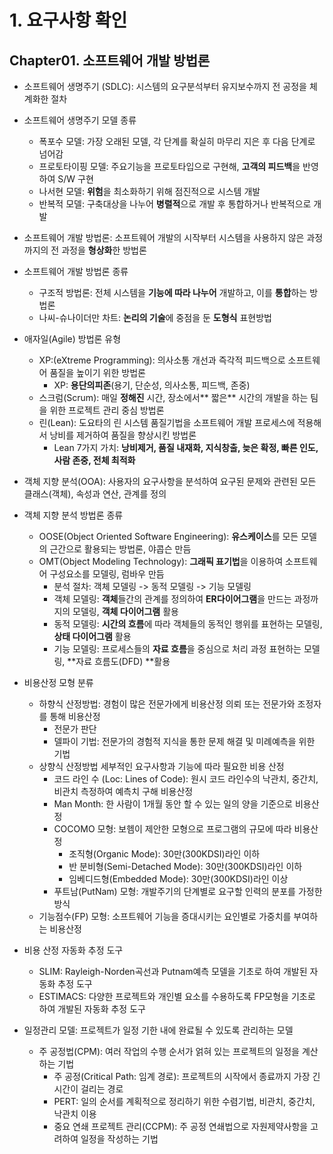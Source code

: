 # 1. 요구사항 확인



## Chapter01. 소프트웨어 개발 방법론

- 소프트웨어 생명주기 (SDLC): 시스템의 요구분석부터 유지보수까지 전 공정을 체계화한 절차
- 소프트웨어 생명주기 모델 종류
  - 폭포수 모델: 가장 오래된 모델, 각 단계를 확실히 마무리 지은 후 다음 단계로 넘어감
  - 프로토타이핑 모델: 주요기능을 프로토타입으로 구현해, **고객의 피드백**을 반영하여 S/W 구현
  - 나서현 모델: **위험**을 최소화하기 위해 점진적으로 시스템 개발
  - 반복적 모델: 구축대상을 나누어 **병렬적**으로 개발 후 통합하거나 반복적으로 개발 



- 소프트웨어 개발 방법론: 소프트웨어 개발의 시작부터 시스템을 사용하지 않은 과정까지의 전 과정을 **형상화**한 방법론
- 소프트웨어 개발 방법론 종류
  - 구조적 방법론: 전체 시스템을 **기능에 따라 나누어** 개발하고, 이를 **통합**하는 방법론
  - 나씨-슈나이더만 차트: **논리의 기술**에 중점을 둔 **도형식** 표현방법



- 애자일(Agile) 방법론 유형
  - XP:(eXtreme Programming): 의사소통 개선과 즉각적 피드백으로 소프트웨어 품질을 높이기 위한 방법론
    - XP: **용단의피존**(용기, 단순성, 의사소통, 피드백, 존중)
  - 스크럼(Scrum): 매일 **정해진** 시간, 장소에서** 짧은** 시간의 개발을 하는 팀을 위한 프로젝트 관리 중심 방법론
  - 린(Lean): 도요타의 린 시스템 품질기법을 소프트웨어 개발 프로세스에 적용해서 낭비를 제거하여 품질을 향상시킨 방법론
    - Lean 7가지 가치: **낭비제거, 품질 내재화, 지식창출, 늦은 확정, 빠른 인도, 사람 존중, 전체 최적화**



- 객체 지향 분석(OOA): 사용자의 요구사항을 분석하여 요구된 문제와 관련된 모든 클래스(객체), 속성과 연산, 관계를 정의
- 객체 지향 분석 방법론 종류
  - OOSE(Object Oriented Software Engineering): **유스케이스**를 모든 모델의 근간으로 활용되는 방법론, 야콥슨 만듬
  - OMT(Object Modeling Technology): **그래픽 표기법**을 이용하여 소프트웨어 구성요소를 모델링, 럼바우 만듬
    - 분석 절차: 객체 모델링 -> 동적 모델링 -> 기능 모델링
    - 객체 모델링: **객체**들간의 관계를 정의하여 **ER다이어그램**을 만드는 과정까지의 모델링, **객체 다이어그램** 활용
    - 동적 모델링: **시간의 흐름**에 따라 객체들의 동적인 행위를 표현하는 모델링, **상태 다이어그램** 활용
    - 기능 모델링: 프로세스들의 **자료 흐름**을 중심으로 처리 과정 표현하는 모델링, **자료 흐름도(DFD) **활용



- 비용산정 모형 분류
  - 하향식 산정방법: 경험이 많은 전문가에게 비용산정 의뢰 또는 전문가와 조정자를 통해 비용산정
    - 전문가 판단
    - 델파이 기법: 전문가의 경험적 지식을 통한 문제 해결 및 미례예측을 위한 기법
  - 상향식 산정방법 세부적인 요구사항과 기능에 따라 필요한 비용 산정
    - 코드 라인 수 (Loc: Lines of Code): 원시 코드 라인수의 낙관치, 중간치, 비관치 측정하여 예측치 구해 비용산정
    - Man Month: 한 사람이 1개월 동안 할 수 있는 일의 양을 기준으로 비용산정
    - COCOMO 모형: 보헴이 제안한 모형으로 프로그램의 규모에 따라 비용산정
      - 조직형(Organic Mode): 30만(300KDSI)라인 이하
      - 반 분비형(Semi-Detached Mode): 30만(300KDSI)라인 이하
      - 임베디드형(Embedded Mode): 30만(300KDSI)라인 이상
    - 푸트남(PutNam) 모형: 개발주기의 단계별로 요구할 인력의 분포를 가정한 방식
  - 기능점수(FP) 모형: 소프트웨어 기능을 증대시키는 요인별로 가중치를 부여하는 비용산정
- 비용 산정 자동화 추정 도구
  - SLIM: Rayleigh-Norden곡선과 Putnam예측 모델을 기초로 하여 개발된 자동화 추정 도구
  - ESTIMACS: 다양한 프로젝트와 개인별 요소를 수용하도록 FP모형을 기초로 하여 개발된 자동화 추정 도구



- 일정관리 모델: 프로젝트가 일정 기한 내에 완료될 수 있도록 관리하는 모델
  - 주 공정법(CPM): 여러 작업의 수행 순서가 얽혀 있는 프로젝트의 일정을 계산하는 기법
    - 주 공정(Critical Path: 임계 경로): 프로젝트의 시작에서 종료까지 가장 긴 시간이 걸리는 경로
    - PERT: 일의 순서를 계획적으로 정리하기 위한 수렴기법, 비관치, 중간치, 낙관치 이용
    - 중요 연쇄 프로젝트 관리(CCPM): 주 공정 연쇄법으로 자원제약사항을 고려하여 일정을 작성하는 기법
